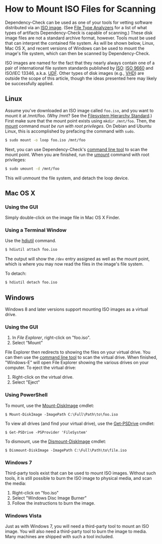 How to Mount ISO Files for Scanning
===================================

Dependency-Check can be used as one of your tools for vetting software
distributed via an [ISO image](https://en.wikipedia.org/wiki/ISO_image). (See
[File Type Analyzers](../analyzers/) for a list of what types of artifacts
Dependency-Check is capable of scanning.) These disk image files are not a standard archive format, however. Tools must be used that can interpret the contained file system. As will be shown below, Linux, Mac OS X, and recent versions of Windows can be used to mount the image's file system, which can
then be scanned by Dependency-Check.

ISO images are named for the fact that they nearly always contain one of a
pair of international file system standards published by
[ISO](http://www.iso.org/): [ISO 9660](https://en.wikipedia.org/wiki/ISO_9660)
and ISO/IEC 13346, a.k.a. [UDF](https://en.wikipedia.org/wiki/Universal_Disk_Format). Other types of disk images (e.g.,
[VHD](https://en.wikipedia.org/wiki/VHD_%28file_format%29)) are outside the
scope of this article, though the ideas presented here may likely be
successfully applied.

Linux
-----

Assume you've downloaded an ISO image called `foo.iso`, and you want to mount
it at /mnt/foo. (Why /mnt? See the
[Filesystem Hierarchy Standard](http://refspecs.linuxfoundation.org/FHS_3.0/fhs/ch03s12.html).)
First make sure that the mount point exists using `mkdir /mnt/foo`. Then, the
[mount](http://linux.die.net/man/8/mount) command *must be run with root
privileges*. On Debian and Ubuntu Linux, this is accomplished by prefacing the
command with `sudo`.

```sh
$ sudo mount -o loop foo.iso /mnt/foo
```

Next, you can use Dependency-Check's [command line tool](dependency-check-cli/)
to scan the mount point. When you are finished, run the
[umount](http://linux.die.net/man/8/umount) command with root privileges:

```sh
$ sudo umount -d /mnt/foo
```

This will unmount the file system, and detach the loop device.

Mac OS X
--------

### Using the GUI

Simply double-click on the image file in Mac OS X Finder.

### Using a Terminal Window

Use the [hdiutil](https://developer.apple.com/library/mac/documentation/Darwin/Reference/ManPages/man1/hdiutil.1.html)
command.

```sh
$ hdiutil attach foo.iso
```

The output will show the `/dev` entry assigned as well as the mount point,
which is where you may now read the files in the image's file system.

To detach:

```sh
$ hdiutil detach foo.iso
```

Windows
-------

Windows 8 and later versions support mounting ISO images as a virtual drive.

### Using the GUI

1. In *File Explorer*, right-click on "foo.iso".
2. Select "Mount"

File Explorer then redirects to showing the files on your virtual drive. You can then use the [command line tool](dependency-check-cli/) to scan the
virtual drive. When finished, "Windows-E" will open File Explorer showing the various drives on your computer. To eject the virtual drive:

1. Right-click on the virtual drive.
2. Select "Eject"

### Using PowerShell

To mount, use the [Mount-DiskImage](https://technet.microsoft.com/en-us/%5Clibrary/Hh848706%28v=WPS.630%29.aspx)
cmdlet:

```posh
$ Mount-DiskImage -ImagePath C:\Full\Path\to\foo.iso
```

To view all drives (and find your virtual drive), use the
[Get-PSDrive](https://technet.microsoft.com/en-us/library/Hh849796.aspx)
cmdlet:

```posh
$ Get-PSDrive -PSProvider 'FileSystem'
```

To dismount, use the [Dismount-DiskImage](https://technet.microsoft.com/en-us/library/hh848693%28v=wps.630%29.aspx)
cmdlet:

```posh
$ Dismount-DiskImage -ImagePath C:\Full\Path\to\file.iso
```

### Windows 7

Third-party tools exist that can be used to mount ISO images. Without such
tools, it is still possible to burn the ISO image to physical media, and scan
the media:

1. Right-click on "foo.iso"
2. Select "Windows Disc Image Burner"
3. Follow the instructions to burn the image.

### Windows Vista

Just as with Windows 7, you will need a third-party tool to mount an ISO
image. You will also need a third-party tool to burn the image to media.
Many machines are shipped with such a tool included.